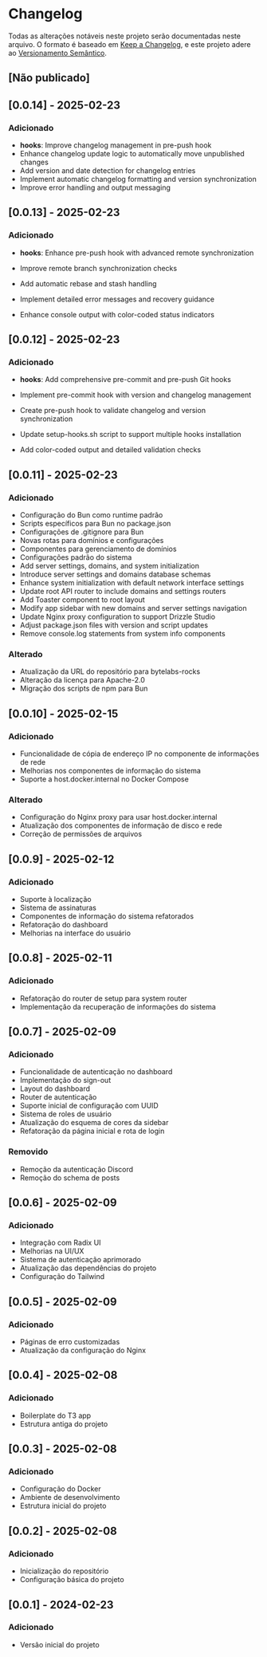 # Changelog

Todas as alterações notáveis neste projeto serão documentadas neste arquivo.
O formato é baseado em [Keep a Changelog](https://keepachangelog.com/pt-BR/1.0.0/),
e este projeto adere ao [Versionamento Semântico](https://semver.org/lang/pt-BR/).

## [Não publicado]

## [0.0.14] - 2025-02-23
### Adicionado
- **hooks**: Improve changelog management in pre-push hook
- Enhance changelog update logic to automatically move unpublished changes
- Add version and date detection for changelog entries
- Implement automatic changelog formatting and version synchronization
- Improve error handling and output messaging

## [0.0.13] - 2025-02-23

### Adicionado
- **hooks**: Enhance pre-push hook with advanced remote synchronization

- Improve remote branch synchronization checks
- Add automatic rebase and stash handling
- Implement detailed error messages and recovery guidance
- Enhance console output with color-coded status indicators


## [0.0.12] - 2025-02-23

### Adicionado
- **hooks**: Add comprehensive pre-commit and pre-push Git hooks

- Implement pre-commit hook with version and changelog management
- Create pre-push hook to validate changelog and version synchronization
- Update setup-hooks.sh script to support multiple hooks installation
- Add color-coded output and detailed validation checks

## [0.0.11] - 2025-02-23
### Adicionado
- Configuração do Bun como runtime padrão
- Scripts específicos para Bun no package.json
- Configurações de .gitignore para Bun
- Novas rotas para domínios e configurações
- Componentes para gerenciamento de domínios
- Configurações padrão do sistema
- Add server settings, domains, and system initialization
- Introduce server settings and domains database schemas
- Enhance system initialization with default network interface settings
- Update root API router to include domains and settings routers
- Add Toaster component to root layout
- Modify app sidebar with new domains and server settings navigation
- Update Nginx proxy configuration to support Drizzle Studio
- Adjust package.json files with version and script updates
- Remove console.log statements from system info components

### Alterado
- Atualização da URL do repositório para bytelabs-rocks
- Alteração da licença para Apache-2.0
- Migração dos scripts de npm para Bun

## [0.0.10] - 2025-02-15
### Adicionado
- Funcionalidade de cópia de endereço IP no componente de informações de rede
- Melhorias nos componentes de informação do sistema
- Suporte a host.docker.internal no Docker Compose

### Alterado
- Configuração do Nginx proxy para usar host.docker.internal
- Atualização dos componentes de informação de disco e rede
- Correção de permissões de arquivos

## [0.0.9] - 2025-02-12
### Adicionado
- Suporte à localização
- Sistema de assinaturas
- Componentes de informação do sistema refatorados
- Refatoração do dashboard
- Melhorias na interface do usuário

## [0.0.8] - 2025-02-11
### Adicionado
- Refatoração do router de setup para system router
- Implementação da recuperação de informações do sistema

## [0.0.7] - 2025-02-09
### Adicionado
- Funcionalidade de autenticação no dashboard
- Implementação do sign-out
- Layout do dashboard
- Router de autenticação
- Suporte inicial de configuração com UUID
- Sistema de roles de usuário
- Atualização do esquema de cores da sidebar
- Refatoração da página inicial e rota de login

### Removido
- Remoção da autenticação Discord
- Remoção do schema de posts

## [0.0.6] - 2025-02-09
### Adicionado
- Integração com Radix UI
- Melhorias na UI/UX
- Sistema de autenticação aprimorado
- Atualização das dependências do projeto
- Configuração do Tailwind

## [0.0.5] - 2025-02-09
### Adicionado
- Páginas de erro customizadas
- Atualização da configuração do Nginx

## [0.0.4] - 2025-02-08
### Adicionado
- Boilerplate do T3 app
- Estrutura antiga do projeto

## [0.0.3] - 2025-02-08
### Adicionado
- Configuração do Docker
- Ambiente de desenvolvimento
- Estrutura inicial do projeto

## [0.0.2] - 2025-02-08
### Adicionado
- Inicialização do repositório
- Configuração básica do projeto

## [0.0.1] - 2024-02-23
### Adicionado
- Versão inicial do projeto 
